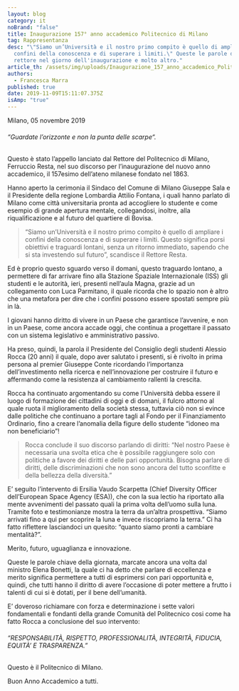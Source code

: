 ```yaml
---
layout: blog
category: it
noBrand: "false"
title: Inaugurazione 157° anno accademico Politecnico di Milano
tag: Rappresentanza
desc: "\"Siamo un’Università e il nostro primo compito è quello di ampliare i
  confini della conoscenza e di superare i limiti.\" Queste le parole del
  rettore nel giorno dell'inaugurazione e molto altro."
article_th: /assets/img/uploads/Inaugurazione_157_anno_accademico_Politecnico_di_Milano.jpg
authors:
  - Francesca Marra
published: true
date: 2019-11-09T15:11:07.375Z
isAmp: "true"
---
```

Milano, 05 novembre 2019

###### *“Guardate l’orizzonte e non la punta delle scarpe“*.

Questo è stato l’appello lanciato dal Rettore del Politecnico di Milano, Ferruccio Resta, nel suo discorso per l’inaugurazione del nuovo anno accademico, il 157esimo dell’ateno milanese fondato nel 1863.

Hanno aperto la cerimonia il Sindaco del Comune di Milano Giuseppe Sala e il Presidente della regione Lombardia Attilio Fontana, i quali hanno parlato di Milano come città universitaria pronta ad accogliere lo studente e come esempio di grande apertura mentale, collegandosi, inoltre, alla riqualificazione e al futuro del quartiere di Bovisa.

> “Siamo un’Università e il nostro primo compito è quello di ampliare i confini della conoscenza e di superare i limiti. Questo significa porsi obiettivi e traguardi lontani, senza un ritorno immediato, sapendo che si sta investendo sul futuro”, scandisce il Rettore Resta.

Ed è proprio questo sguardo verso il domani, questo traguardo lontano, a permettere di far arrivare fino alla Stazione Spaziale Internazionale (ISS) gli studenti e le autorità, ieri, presenti nell’aula Magna, grazie ad un collegamento con Luca Parmitano, il quale ricorda che lo spazio non è altro che una metafora per dire che i confini possono essere spostati sempre più in là.

I giovani hanno diritto di vivere in un Paese che garantisce l’avvenire, e non in un Paese, come ancora accade oggi, che continua a progettare il passato con un sistema legislativo e amministrativo passivo.

Ha preso, quindi, la parola il Presidente del Consiglio degli studenti Alessio Rocca (20 anni) il quale, dopo aver salutato i presenti, si è rivolto in prima persona al premier Giuseppe Conte ricordando l’importanza dell’investimento nella ricerca e nell’innovazione per costruire il futuro e affermando come la resistenza al cambiamento rallenti la crescita.

Rocca ha continuato argomentando su come l’Università debba essere il luogo di formazione dei cittadini di oggi e di domani, il fulcro attorno al quale ruota il miglioramento della società stessa, tuttavia ciò non si evince dalle politiche che continuano a portare tagli al Fondo per il Finanziamento Ordinario, fino a creare l’anomalia della figure dello studente “idoneo ma non beneficiario”!

> Rocca conclude il suo discorso parlando di diritti: “Nel nostro Paese è necessaria una svolta etica che è possibile raggiungere solo con politiche a favore dei diritti e delle pari opportunità. Bisogna parlare di diritti, delle discriminazioni che non sono ancora del tutto sconfitte e della bellezza della diversità.”

E’ seguito l’intervento di Ersilia Vaudo Scarpetta (Chief Diversity Officer dell’European Space Agency (ESA)), che con la sua lectio ha riportato alla mente avvenimenti del passato quali la prima volta dell’uomo sulla luna. Tramite foto e testimonianze mostra la terra da un’altra prospettiva. “Siamo arrivati fino a qui per scoprire la luna e invece riscopriamo la terra.” Ci ha fatto riflettere lasciandoci un quesito: “quanto siamo pronti a cambiare mentalità?”.

Merito, futuro, uguaglianza e innovazione.

Queste le parole chiave della giornata, marcate ancora una volta dal ministro Elena Bonetti, la quale ci ha detto che parlare di eccellenza e merito significa permettere a tutti di esprimersi con pari opportunità e, quindi, che tutti hanno il diritto di avere l’occasione di poter mettere a frutto i talenti di cui si è dotati, per il bene dell’umanità.

E’ doveroso richiamare con forza e determinazione i sette valori fondamentali e fondanti della grande Comunità del Politecnico cosi come ha fatto Rocca a conclusione del suo intervento:

###### “RESPONSABILITÀ, RISPETTO, PROFESSIONALITÀ, INTEGRITÀ, FIDUCIA, EQUITÀ’ E TRASPARENZA.”

Questo è il Politecnico di Milano.

Buon Anno Accademico a tutti.